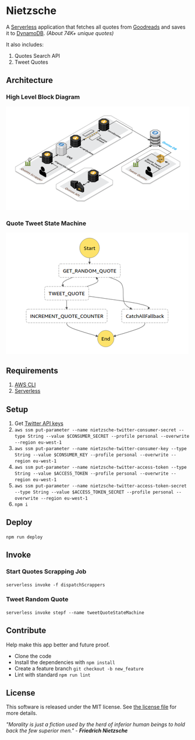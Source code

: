 # Nietzsche

A [Serverless](https://serverless.com) application that fetches all quotes from [Goodreads](https://www.goodreads.com/quotes) and saves it to [DynamoDB](https://aws.amazon.com/dynamodb). *(About 74K+ unique quotes)*

It also includes:

1) Quotes Search API
2) Tweet Quotes

## Architecture

### High Level Block Diagram

![logo](./architecture.png "Architecture Diagram")

### Quote Tweet State Machine

![logo](./statemachine.png "Architecture Diagram")

## Requirements

1. [AWS CLI](https://docs.aws.amazon.com/cli/latest/userguide/cli-chap-install.html)
2. [Serverless](https://serverless.com)

## Setup

1. Get [Twitter API keys](https://developer.twitter.com/en/apps)
2. `aws ssm put-parameter --name nietzsche-twitter-consumer-secret --type String --value $CONSUMER_SECRET --profile personal --overwrite --region eu-west-1`
3. `aws ssm put-parameter --name nietzsche-twitter-consumer-key --type String --value $CONSUMER_KEY --profile personal --overwrite --region eu-west-1`
4. `aws ssm put-parameter --name nietzsche-twitter-access-token --type String --value $ACCESS_TOKEN --profile personal --overwrite --region eu-west-1`
5. `aws ssm put-parameter --name nietzsche-twitter-access-token-secret --type String --value $ACCESS_TOKEN_SECRET --profile personal --overwrite --region eu-west-1`
6. `npm i`

## Deploy

`npm run deploy`

## Invoke

### Start Quotes Scrapping Job

`serverless invoke -f dispatchScrappers`

### Tweet Random Quote

`serverless invoke stepf --name tweetQuoteStateMachine`

## Contribute

Help make this app better and future proof.

* Clone the code
* Install the dependencies with `npm install`
* Create a feature branch `git checkout -b new_feature`
* Lint with standard `npm run lint`

## License

This software is released under the MIT license. See [the license file](LICENSE) for more details.


*"Morality is just a fiction used by the herd of inferior human beings to hold back the few superior men." - **Friedrich Nietzsche***
